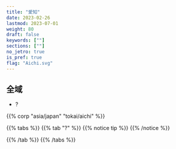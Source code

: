 ```yaml
---
title: "愛知"
date: 2023-02-26
lastmod: 2023-07-01
weight: 80
draft: false
keywords: [""]
sections: [""]
no_jetro: true
is_pref: true
flag: "Aichi.svg"
---
```


<div class="main-desciption country-description">
    <h2 class="section-title">全域</h2>
    <ul class="rule-list">
        <li>?</li>
    </ul>
    {{% corp "asia/japan" "tokai/aichi" %}}
</div>

{{% tabs %}}
{{% tab "?" %}}
{{% notice tip %}}
{{% /notice %}}

<div class="googlemap-if">
</div>

{{% /tab %}}
{{% /tabs %}}
